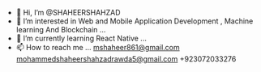 - 👋 Hi, I’m @SHAHEERSHAHZAD
- 👀 I’m interested in Web and Mobile Application Development , Machine learning And Blockchain ...
- 🌱 I’m currently learning React Native  ...
- 📫 How to reach me ... 
mshaheer861@gmail.com
mohammedshaheershahzadrawda5@gmail.com
+923072033276 

